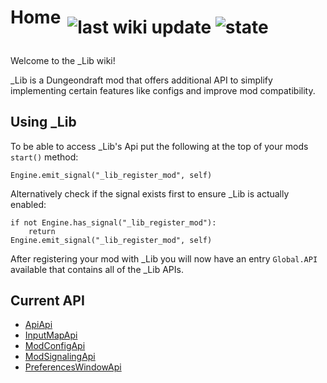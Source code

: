 <h1 style="margin-bottom: -60px">
Home
</h1>

<h1 align="center">

<img align="center" src="https://img.shields.io/github/last-commit/creepycre/_Lib/docs?label=last%20wiki%20update" alt="last wiki update"></img>
<img align="center" src="https://img.shields.io/github/deployments/creepycre/_Lib/github-pages" alt="state"></img>

</h1>

Welcome to the _Lib wiki!

_Lib is a Dungeondraft mod that offers additional API to simplify implementing certain features like configs and improve mod compatibility.

## Using _Lib

To be able to access _Lib's Api put the following at the top of your mods `start()` method:
```gdscript
Engine.emit_signal("_lib_register_mod", self)
```
Alternatively check if the signal exists first to ensure _Lib is actually enabled:
```gdscript
if not Engine.has_signal("_lib_register_mod"):
    return
Engine.emit_signal("_lib_register_mod", self)
```

After registering your mod with _Lib you will now have an entry `Global.API` available that contains all of the _Lib APIs.

## Current API
- [ApiApi](./ApiApi)
- [InputMapApi](./InputMapApi)
- [ModConfigApi](./ModConfigApi)
- [ModSignalingApi](./ModSignalingApi)
- [PreferencesWindowApi](./PreferencesWindowApi)